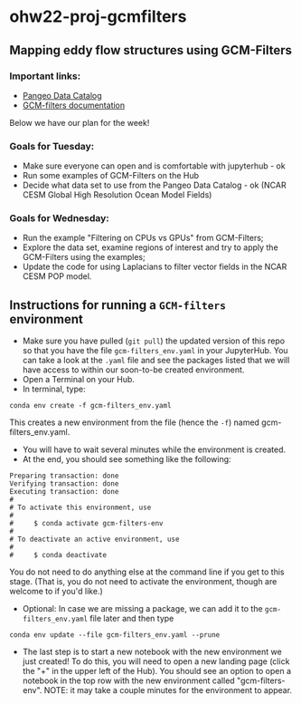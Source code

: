 # ohw22-proj-gcmfilters
## Mapping eddy flow structures using GCM-Filters

### Important links: 

- [Pangeo Data Catalog](https://catalog.pangeo.io/browse/master/ocean/)
- [GCM-filters documentation](https://gcm-filters.readthedocs.io/en/latest/index.html)

Below we have our plan for the week!

### Goals for Tuesday:
  - Make sure everyone can open and is comfortable with jupyterhub - ok
  - Run some examples of GCM-Filters on the Hub 
  - Decide what data set to use from the Pangeo Data Catalog - ok (NCAR CESM Global High Resolution Ocean Model Fields)

### Goals for Wednesday: 
- Run the example "Filtering on CPUs vs GPUs" from GCM-Filters; 
- Explore the data set, examine regions of interest and try to apply the GCM-Filters using the examples;
 - Update the code for using Laplacians to filter vector fields in the NCAR CESM POP model.

## Instructions for running a `GCM-filters` environment

- Make sure you have pulled (`git pull`) the updated version of this repo so that you have the file `gcm-filters_env.yaml` in your JupyterHub. You can take a look at the `.yaml` file and see the packages listed that we will have access to within our soon-to-be created environment.
- Open a Terminal on your Hub.
- In terminal, type:

```
conda env create -f gcm-filters_env.yaml
```
This creates a new environment from the file (hence the `-f`) named gcm-filters_env.yaml.
- You will have to wait several minutes while the environment is created.
- At the end, you should see something like the following:

```
Preparing transaction: done
Verifying transaction: done
Executing transaction: done
#
# To activate this environment, use
#
#     $ conda activate gcm-filters-env
#
# To deactivate an active environment, use
#
#     $ conda deactivate
```
You do not need to do anything else at the command line if you get to this stage. (That is, you do not need to activate the environment, though are welcome to if you'd like.)
- Optional: In case we are missing a package, we can add it to the `gcm-filters_env.yaml` file later and then type
```
conda env update --file gcm-filters_env.yaml --prune
```
- The last step is to start a new notebook with the new environment we just created! To do this, you will need to open a new landing page (click the "+" in the upper left of the Hub). You should see an option to open a notebook in the top row with the new environment called "gcm-filters-env". NOTE: it may take a couple minutes for the environment to appear.


